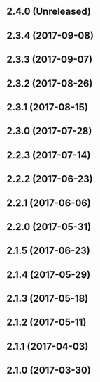 ## 2.4.0 (Unreleased)

## 2.3.4 (2017-09-08)
## 2.3.3 (2017-09-07)
## 2.3.2 (2017-08-26)
## 2.3.1 (2017-08-15)
## 2.3.0 (2017-07-28)

## 2.2.3 (2017-07-14)
## 2.2.2 (2017-06-23)
## 2.2.1 (2017-06-06)
## 2.2.0 (2017-05-31)

## 2.1.5 (2017-06-23)
## 2.1.4 (2017-05-29)
## 2.1.3 (2017-05-18)
## 2.1.2 (2017-05-11)
## 2.1.1 (2017-04-03)
## 2.1.0 (2017-03-30)
